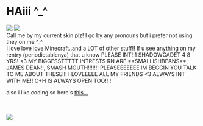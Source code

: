# HAiii ^_^ 
<img src="https://files.catbox.moe/52b3fw.png">
	
<img src="https://codehs.com/uploads/867c714387008856a3cb3ce8fd1a722e">
<br>
Call me by my current skin plz!
I go by any pronouns but i prefer not using they on me ^_^
<br>
I love love love Minecraft..and a LOT of other stuff!!
If u see anything on my rentry (periodictablenya) that u know PLEASE INT!!1
SHADOWCADET 4 8 YRS! <3 MY BIGGESSTTTTT INTRESTS RN ARE **SMALLISHBEANS**,
JAMES DEAN!!, SMASH MOUTH!!!!!!! PLEASEEEEEEE IM BEGGIN YOU TALK TO ME ABOUT THESE!!!
I LOVEEEEE ALL MY FRIENDS <3 ALWAYS INT WITH ME!!
C+H IS ALWAYS OPEN TOO!!!!
<br>
<p>also i like coding so here's <a href="https://chezzing.neocities.org">this...</a></p>
<br>
<br>
<img src="https://codehs.com/uploads/433549f997906dcefd9f70820b77b08c">
